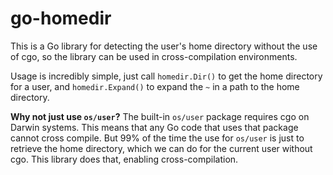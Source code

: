 # go-homedir

This is a Go library for detecting the user's home directory without the use of cgo, so the library can be used in cross-compilation environments.

Usage is incredibly simple, just call `homedir.Dir()` to get the home directory for a user, and `homedir.Expand()` to expand the `~` in a path to the home directory.

**Why not just use `os/user`?** The built-in `os/user` package requires cgo on Darwin systems. This means that any Go code that uses that package cannot cross compile. But 99% of the time the use for `os/user` is just to retrieve the home directory, which we can do for the current user without cgo. This library does that, enabling cross-compilation.

